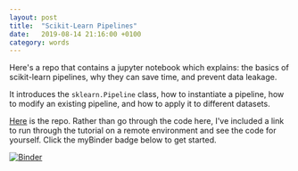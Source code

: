 ```yaml
---
layout: post
title:  "Scikit-Learn Pipelines"
date:   2019-08-14 21:16:00 +0100
category: words
---
```


Here's a repo that contains a jupyter notebook which explains: the basics of scikit-learn pipelines, why they can save time, and prevent data leakage.

It introduces the `sklearn.Pipeline` class, how to instantiate a pipeline, how to modify an existing pipeline, and how to apply it to different datasets.

[Here](https://github.com/DanielTemesgen/python-workshops) is the repo. Rather than go through the code here, I've included a link to run through the tutorial on a remote environment and see the code for yourself. Click the myBinder badge below to get started.

[![Binder](https://mybinder.org/badge_logo.svg)](https://mybinder.org/v2/gh/DanielTemesgen/python-workshops/master?filepath=%2FPipelines.ipynb)
